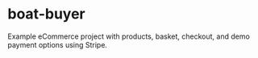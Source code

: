 # boat-buyer
Example eCommerce project with products, basket, checkout, and demo payment options using Stripe.
